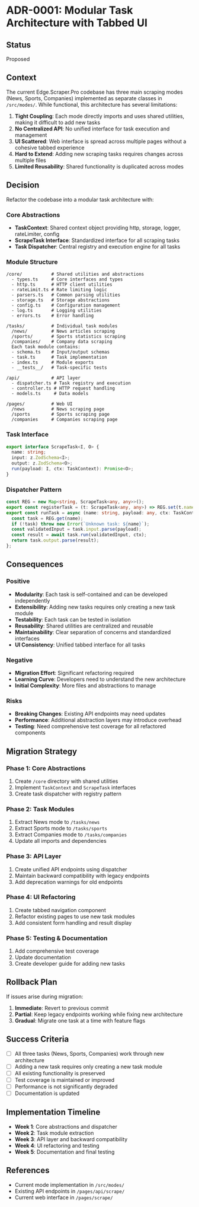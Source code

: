 # ADR-0001: Modular Task Architecture with Tabbed UI

## Status
Proposed

## Context
The current Edge.Scraper.Pro codebase has three main scraping modes (News, Sports, Companies) implemented as separate classes in `/src/modes/`. While functional, this architecture has several limitations:

1. **Tight Coupling**: Each mode directly imports and uses shared utilities, making it difficult to add new tasks
2. **No Centralized API**: No unified interface for task execution and management
3. **UI Scattered**: Web interface is spread across multiple pages without a cohesive tabbed experience
4. **Hard to Extend**: Adding new scraping tasks requires changes across multiple files
5. **Limited Reusability**: Shared functionality is duplicated across modes

## Decision
Refactor the codebase into a modular task architecture with:

### Core Abstractions
- **TaskContext**: Shared context object providing http, storage, logger, rateLimiter, config
- **ScrapeTask Interface**: Standardized interface for all scraping tasks
- **Task Dispatcher**: Central registry and execution engine for all tasks

### Module Structure
```
/core/           # Shared utilities and abstractions
  - types.ts     # Core interfaces and types
  - http.ts      # HTTP client utilities
  - rateLimit.ts # Rate limiting logic
  - parsers.ts   # Common parsing utilities
  - storage.ts   # Storage abstractions
  - config.ts    # Configuration management
  - log.ts       # Logging utilities
  - errors.ts    # Error handling

/tasks/          # Individual task modules
  /news/         # News articles scraping
  /sports/       # Sports statistics scraping
  /companies/    # Company data scraping
  Each task module contains:
  - schema.ts    # Input/output schemas
  - task.ts      # Task implementation
  - index.ts     # Module exports
  - __tests__/   # Task-specific tests

/api/            # API layer
  - dispatcher.ts # Task registry and execution
  - controller.ts # HTTP request handling
  - models.ts     # Data models

/pages/          # Web UI
  /news          # News scraping page
  /sports        # Sports scraping page
  /companies     # Companies scraping page
```

### Task Interface
```typescript
export interface ScrapeTask<I, O> {
  name: string;
  input: z.ZodSchema<I>;
  output: z.ZodSchema<O>;
  run(payload: I, ctx: TaskContext): Promise<O>;
}
```

### Dispatcher Pattern
```typescript
const REG = new Map<string, ScrapeTask<any, any>>();
export const registerTask = (t: ScrapeTask<any, any>) => REG.set(t.name, t);
export const runTask = async (name: string, payload: any, ctx: TaskContext) => {
  const task = REG.get(name);
  if (!task) throw new Error(`Unknown task: ${name}`);
  const validatedInput = task.input.parse(payload);
  const result = await task.run(validatedInput, ctx);
  return task.output.parse(result);
};
```

## Consequences

### Positive
- **Modularity**: Each task is self-contained and can be developed independently
- **Extensibility**: Adding new tasks requires only creating a new task module
- **Testability**: Each task can be tested in isolation
- **Reusability**: Shared utilities are centralized and reusable
- **Maintainability**: Clear separation of concerns and standardized interfaces
- **UI Consistency**: Unified tabbed interface for all tasks

### Negative
- **Migration Effort**: Significant refactoring required
- **Learning Curve**: Developers need to understand the new architecture
- **Initial Complexity**: More files and abstractions to manage

### Risks
- **Breaking Changes**: Existing API endpoints may need updates
- **Performance**: Additional abstraction layers may introduce overhead
- **Testing**: Need comprehensive test coverage for all refactored components

## Migration Strategy

### Phase 1: Core Abstractions
1. Create `/core` directory with shared utilities
2. Implement `TaskContext` and `ScrapeTask` interfaces
3. Create task dispatcher with registry pattern

### Phase 2: Task Modules
1. Extract News mode to `/tasks/news`
2. Extract Sports mode to `/tasks/sports`
3. Extract Companies mode to `/tasks/companies`
4. Update all imports and dependencies

### Phase 3: API Layer
1. Create unified API endpoints using dispatcher
2. Maintain backward compatibility with legacy endpoints
3. Add deprecation warnings for old endpoints

### Phase 4: UI Refactoring
1. Create tabbed navigation component
2. Refactor existing pages to use new task modules
3. Add consistent form handling and result display

### Phase 5: Testing & Documentation
1. Add comprehensive test coverage
2. Update documentation
3. Create developer guide for adding new tasks

## Rollback Plan
If issues arise during migration:

1. **Immediate**: Revert to previous commit
2. **Partial**: Keep legacy endpoints working while fixing new architecture
3. **Gradual**: Migrate one task at a time with feature flags

## Success Criteria
- [ ] All three tasks (News, Sports, Companies) work through new architecture
- [ ] Adding a new task requires only creating a new task module
- [ ] All existing functionality is preserved
- [ ] Test coverage is maintained or improved
- [ ] Performance is not significantly degraded
- [ ] Documentation is updated

## Implementation Timeline
- **Week 1**: Core abstractions and dispatcher
- **Week 2**: Task module extraction
- **Week 3**: API layer and backward compatibility
- **Week 4**: UI refactoring and testing
- **Week 5**: Documentation and final testing

## References
- Current mode implementation in `/src/modes/`
- Existing API endpoints in `/pages/api/scrape/`
- Current web interface in `/pages/scrape/`